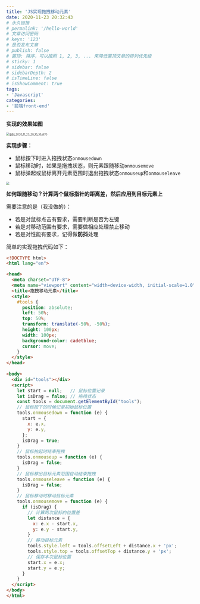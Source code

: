 ```yaml
---
title: 'JS实现拖拽移动元素'
date: 2020-11-23 20:32:43
# 永久链接
# permalink: '/hello-world'
# 文章访问密码
# keys: '123'
# 是否发布文章
# publish: false
# 置顶: 降序，可以按照 1, 2, 3, ... 来降低置顶文章的排列优先级
# sticky: 1
# sidebar: false
# sidebarDepth: 2
# isTimeLine: false
# isShowComment: true
tags:
- 'Javascript'
categories:
- '前端front-end'
---
```




**实现的效果如图**

<img src="https://chanx-1251137349.file.myqcloud.com/%E5%BD%95%E5%88%B6_2020_11_23_20_10_35_670.gif" alt="录制_2020_11_23_20_10_35_670" style="zoom:50%;" />

**实现步骤：**

- 鼠标按下时进入拖拽状态`onmousedown`
- 鼠标移动时，如果是拖拽状态，则元素跟随移动`onmousemove`
- 鼠标弹起或鼠标离开元素范围时退出拖拽状态`onmouseup`和`onmouseleave`

<img src="https://chanx-1251137349.file.myqcloud.com/image-20201123202140098.png" style="zoom:50%;" />

**如何跟随移动？计算两个鼠标指针的距离差，然后应用到目标元素上**

需要注意的是（我没做的）：

- 若是对鼠标点击有要求，需要判断是否为左键
- 若是对移动范围有要求，需要做相应处理禁止移动
- 若是对性能有要求，记得做**防抖**处理



简单的实现拖拽代码如下：

```html
<!DOCTYPE html>
<html lang="en">

<head>
  <meta charset="UTF-8">
  <meta name="viewport" content="width=device-width, initial-scale=1.0">
  <title>拖拽移动元素</title>
  <style>
    #tools {
      position: absolute;
      left: 50%;
      top: 50%;
      transform: translate(-50%, -50%);
      height: 100px;
      width: 100px;
      background-color: cadetblue;
      cursor: move;
    }
  </style>
</head>
    
<body>
  <div id="tools"></div>
  <script>
    let start = null;   // 鼠标位置记录
    let isDrag = false; // 拖拽状态
    const tools = document.getElementById("tools");
    // 鼠标按下的时候记录初始鼠标位置
    tools.onmousedown = function (e) {
      start = {
        x: e.x,
        y: e.y,
      };
      isDrag = true;
    }
    // 鼠标抬起时结束拖拽
    tools.onmouseup = function (e) {
      isDrag = false;
    }
    // 鼠标移出目标元素范围自动结束拖拽
    tools.onmouseleave = function (e) {
      isDrag = false;
    }
    // 鼠标移动时移动目标元素
    tools.onmousemove = function (e) {
      if (isDrag) {
        // 计算两次鼠标的位置差
        let distance = {
          x: e.x - start.x,
          y: e.y - start.y,
        }
        // 移动目标元素
        tools.style.left = tools.offsetLeft + distance.x + 'px';
        tools.style.top = tools.offsetTop + distance.y + 'px';
        // 保存本次鼠标位置
        start.x = e.x;
        start.y = e.y;
      }
    }
  </script>
</body>
</html>
```



